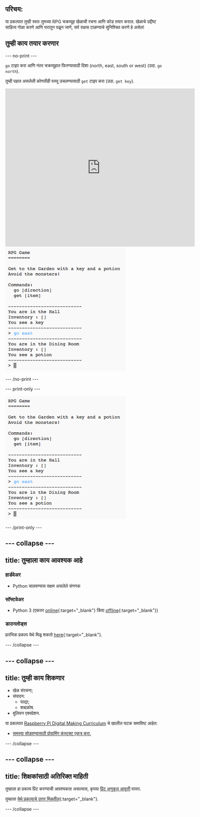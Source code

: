 ## परिचय:

या प्रकल्पात तुम्ही स्वतः तुमच्या RPG चक्रव्यूह खेळाची रचना आणि कोड तयार कराल. खेळाचे उद्दीष्ट साहित्य गोळा करणे आणि घरातून पळून जाणे, सर्व राक्षस टाळण्याचे सुनिश्चित करणे हे असेल!

## तुम्ही काय तयार करणार 

--- no-print ---

`go` टाइप करा आणि नंतर चक्रव्यूहात फिरण्यासाठी दिशा (north, east, south or west) (उदा. `go north`).

तुम्ही पहात असलेली कोणतीही वस्तू उचलण्यासाठी `get` टाइप करा (उदा. `get key`).

<div class="trinket">
  <iframe src="https://trinket.io/embed/python/d06adeb527?outputOnly=true&start=result" width="600" height="500" frameborder="0" marginwidth="0" marginheight="0" allowfullscreen>
  </iframe>
  <img src="images/rpg-finished.png">
</div>

--- /no-print ---

--- print-only ---

![complete project](images/rpg-finished.png)

--- /print-only ---

--- collapse ---
---
title: तुम्हाला काय आवश्यक आहे
---

### हार्डवेअर

+ Python चालवण्यास सक्षम असलेले संगणक

### सॉफ्टवेअर

+ Python 3 (एकतर [online](https://trinket.io/){:target="_blank"} किंवा [offline](https://www.python.org/downloads/){:target="_blank"})

### डाउनलोड्स

प्रारंभिक प्रकल्प येथे मिळू शकतो [here](http://rpf.io/p/mr-IN/rpg-go){:target="_blank"}.

--- /collapse ---

--- collapse ---
---
title: तुम्ही काय शिकणार
---

+ खेळ संरचना;
+ संपादन: 
    + याद्या;
    + शब्दकोष.
+ बुलियन एक्स्प्रेशन.

या प्रकल्पात [​​Raspberry Pi Digital Making Curriculum](http://rpf.io/curriculum) चे खालील घटक समाविष्ट आहेत:

+ [समस्या सोडवण्यासाठी प्रोग्रामिंग कंस्ट्रक्ट एकत्र करा.](https://www.raspberrypi.org/curriculum/programming/builder)

--- /collapse ---

--- collapse ---
---
title: शिक्षकांसाठी अतिरिक्त माहिती
---

तुम्हाला हा प्रकल्प प्रिंट करण्याची आवश्यकता असल्यास, कृपया [प्रिंट अनुकूल आवृत्ती](https://projects.raspberrypi.org/mr-IN/projects/rpg/print) वापरा.

तुम्हाला [येथे प्रकल्पाचे उत्तर मिळतील](http://rpf.io/p/mr-IN/rpg-get){:target="_blank"}.

--- /collapse ---